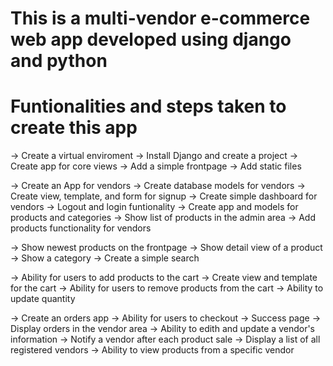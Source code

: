 # This is a multi-vendor e-commerce web app developed using django and python

# Funtionalities and steps taken to create this app 
-> Create a virtual enviroment
-> Install Django and create a project
-> Create app for core views
-> Add a simple frontpage
-> Add static files 

-> Create an App for vendors
-> Create database models for vendors 
-> Create view, template, and form for signup
-> Create simple dashboard for vendors
-> Logout and login funtionality
-> Create app and models for products and categories
-> Show list of products in the admin area
-> Add products functionality for vendors

-> Show newest products on the frontpage
-> Show detail view of a product 
-> Show a category
-> Create a simple search

-> Ability for users to add products to the cart
-> Create view and template for the cart
-> Ability for users to remove products from the cart
-> Ability to update quantity 

-> Create an orders app
-> Ability for users to checkout 
-> Success page
-> Display orders in the vendor area
-> Ability to edith and update a vendor's information
-> Notify a vendor after each product sale
-> Display a list of all registered vendors
-> Ability to view products from a specific vendor